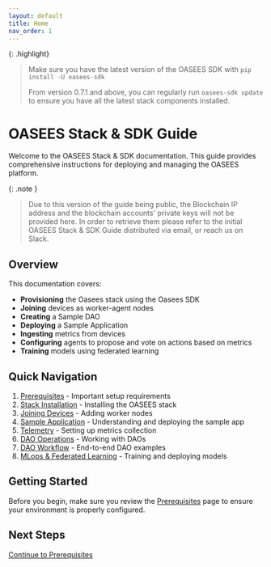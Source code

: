 ```yaml
---
layout: default
title: Home
nav_order: 1
---
```


{: .highlight}
> Make sure you have the latest version of the OASEES SDK with ```pip install -U oasees-sdk```
> 
> From version 0.7.1 and above, you can regularly run ```oasees-sdk update``` to ensure you have all the latest stack components installed.

# OASEES Stack & SDK Guide


Welcome to the OASEES Stack & SDK documentation. This guide provides comprehensive instructions for deploying and managing the OASEES platform.

{: .note }
> Due to this version of the guide being public, the Blockchain IP address and the blockchain accounts' private keys will not be provided here.
> In order to retrieve them please refer to the initial OASEES Stack & SDK Guide distributed via email, or reach us on Slack.

## Overview

This documentation covers:

- **Provisioning** the Oasees stack using the Oasees SDK
- **Joining** devices as worker-agent nodes
- **Creating** a Sample DAO
- **Deploying** a Sample Application
- **Ingesting** metrics from devices
- **Configuring** agents to propose and vote on actions based on metrics
- **Training** models using federated learning

## Quick Navigation

1. [Prerequisites](prerequisites) - Important setup requirements
3. [Stack Installation](stack-installation) - Installing the OASEES stack
4. [Joining Devices](joining-devices) - Adding worker nodes
5. [Sample Application](sample-application) - Understanding and deploying the sample app
6. [Telemetry](telemetry) - Setting up metrics collection
7. [DAO Operations](dao-operations) - Working with DAOs
8. [DAO Workflow](dao-workflow) - End-to-end DAO examples
9. [MLops & Federated Learning](mlops-federated-learning) - Training and deploying models

## Getting Started

Before you begin, make sure you review the [Prerequisites](prerequisites) page to ensure your environment is properly configured.

## Next Steps

[Continue to Prerequisites](prerequisites)
